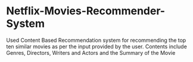 # Netflix-Movies-Recommender-System
Used Content Based Recommendation system for recommending the top ten similar movies as per the input provided by the user. Contents include Genres, Directors, Writers and Actors and the Summary of the Movie
